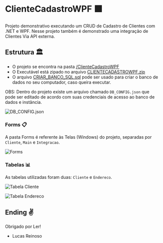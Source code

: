# ClienteCadastroWPF :green_square:

Projeto demonstrativo executando um CRUD de Cadastro de Clientes com .NET e WPF. Nesse projeto também é demonstrado uma integração de Clientes Via API externa.

## Estrutura :classical_building:

- O projeto se encontra na pasta [/ClienteCadastroWPF](/ClienteCadastroWPF/)
- O Executável está zipado no arquivo [CLIENTECADASTROWPF.zip](CLIENTECADASTROWPF.zip)
- O arquivo [CRIAR_BANCO_SQL.sql](CRIAR_BANCO_SQL.sql) pode ser usado para criar o banco de dados no seu computador, caso queira executar.

OBS: Dentro do projeto existe um arquivo chamado `DB_CONFIG.json` que pode ser editado de acordo com suas credenciais de acesso ao banco de dados e instância.

![DB_CONFIG.json](/ReadmeImagens/db_config.png)

### Forms :clipboard:

A pasta Forms é referente às Telas (Windows) do projeto, separadas por `Cliente`, `Main` e `Integracao`.

![Forms](/ReadmeImagens/pasta_forms.png)

### Tabelas :bar_chart:

As tabelas utilizadas foram duas: `Cliente` e `Endereco`.


![Tabela Cliente](/ReadmeImagens/tabel_cliente.png)

![Tabela Endereco](/ReadmeImagens/tabela_endereco.png)

## Ending :v:

Obrigado por Ler!

- Lucas Reinoso
